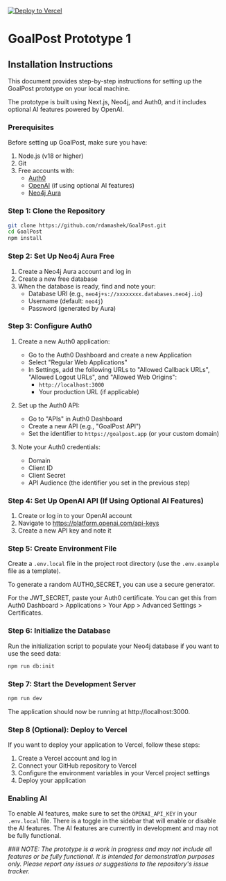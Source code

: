 [![Deploy to Vercel](https://vercel.com/button)](https://vercel.com/import/project?template=https://github.com/rdamashek/GoalPost)

# GoalPost Prototype 1

## Installation Instructions

This document provides step-by-step instructions for setting up the GoalPost prototype on your local machine. 

The prototype is built using Next.js, Neo4j, and Auth0, and it includes optional AI features powered by OpenAI.

### Prerequisites

Before setting up GoalPost, make sure you have:

1. Node.js (v18 or higher)
2. Git
3. Free accounts with:
   - [Auth0](https://auth0.com/signup)
   - [OpenAI](https://platform.openai.com/signup) (if using optional AI features)
   - [Neo4j Aura](https://neo4j.com/cloud/platform/aura-graph-database/)

### Step 1: Clone the Repository

```bash
git clone https://github.com/rdamashek/GoalPost.git
cd GoalPost
npm install
```

### Step 2: Set Up Neo4j Aura Free

1. Create a Neo4j Aura account and log in
2. Create a new free database
3. When the database is ready, find and note your:
   - Database URI (e.g., `neo4j+s://xxxxxxxx.databases.neo4j.io`)
   - Username (default: `neo4j`)
   - Password (generated by Aura)

### Step 3: Configure Auth0

1. Create a new Auth0 application:
   - Go to the Auth0 Dashboard and create a new Application
   - Select "Regular Web Applications"
   - In Settings, add the following URLs to "Allowed Callback URLs", "Allowed Logout URLs", and "Allowed Web Origins":
     - `http://localhost:3000`
     - Your production URL (if applicable)

2. Set up the Auth0 API:
   - Go to "APIs" in Auth0 Dashboard
   - Create a new API (e.g., "GoalPost API")
   - Set the identifier to `https://goalpost.app` (or your custom domain)

3. Note your Auth0 credentials:
   - Domain
   - Client ID
   - Client Secret
   - API Audience (the identifier you set in the previous step)

### Step 4: Set Up OpenAI API (If Using Optional AI Features)

1. Create or log in to your OpenAI account
2. Navigate to https://platform.openai.com/api-keys
3. Create a new API key and note it

### Step 5: Create Environment File

Create a `.env.local` file in the project root directory (use the `.env.example` file as a template).

To generate a random AUTH0_SECRET, you can use a secure generator.

For the JWT_SECRET, paste your Auth0 certificate. You can get this from Auth0 Dashboard > Applications > Your App > Advanced Settings > Certificates.

### Step 6: Initialize the Database

Run the initialization script to populate your Neo4j database if you want to use the seed data:

```bash
npm run db:init
```

### Step 7: Start the Development Server

```bash
npm run dev
```

The application should now be running at http://localhost:3000.

### Step 8 (Optional): Deploy to Vercel

If you want to deploy your application to Vercel, follow these steps:

1. Create a Vercel account and log in
2. Connect your GitHub repository to Vercel
3. Configure the environment variables in your Vercel project settings
4. Deploy your application

### Enabling AI
To enable AI features, make sure to set the `OPENAI_API_KEY` in your `.env.local` file. There is a toggle in the sidebar that will enable or disable the AI features. The AI features are currently in development and may not be fully functional.

*### NOTE: The prototype is a work in progress and may not include all features or be fully functional. It is intended for demonstration purposes only. Please report any issues or suggestions to the repository's issue tracker.*

